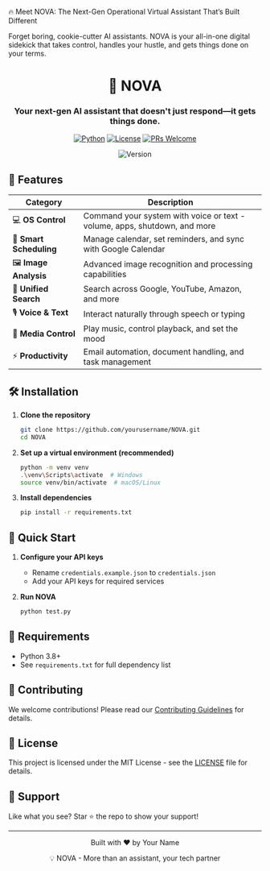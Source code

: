 🔥 Meet NOVA: The Next-Gen Operational Virtual Assistant That’s Built Different

Forget boring, cookie-cutter AI assistants. NOVA is your all-in-one digital sidekick that takes control, handles your hustle, and gets things done on your terms.

<div align="center">
  <h1>🤖 NOVA</h1>
  <h3>Your next-gen AI assistant that doesn't just respond—it gets things done.</h3>
  
  [![Python](https://img.shields.io/badge/Python-3.8+-blue.svg)](https://www.python.org/)
  [![License](https://img.shields.io/badge/License-MIT-green.svg)](LICENSE)
  [![PRs Welcome](https://img.shields.io/badge/PRs-welcome-brightgreen.svg)](CONTRIBUTING.md)

  <img src="https://img.shields.io/badge/Version-1.0.0-ff69b4" alt="Version">
</div>

## 🚀 Features

| Category | Description |
|----------|-------------|
| 💻 **OS Control** | Command your system with voice or text - volume, apps, shutdown, and more |
| 📅 **Smart Scheduling** | Manage calendar, set reminders, and sync with Google Calendar |
| 🖼️ **Image Analysis** | Advanced image recognition and processing capabilities |
| 🔎 **Unified Search** | Search across Google, YouTube, Amazon, and more |
| 🎙️ **Voice & Text** | Interact naturally through speech or typing |
| 🎵 **Media Control** | Play music, control playback, and set the mood |
| ⚡ **Productivity** | Email automation, document handling, and task management |

## 🛠️ Installation

1. **Clone the repository**
   ```bash
   git clone https://github.com/yourusername/NOVA.git
   cd NOVA
   ```

2. **Set up a virtual environment (recommended)**
   ```bash
   python -m venv venv
   .\venv\Scripts\activate  # Windows
   source venv/bin/activate  # macOS/Linux
   ```

3. **Install dependencies**
   ```bash
   pip install -r requirements.txt
   ```

## 🚦 Quick Start

1. **Configure your API keys**
   - Rename `credentials.example.json` to `credentials.json`
   - Add your API keys for required services

2. **Run NOVA**
   ```bash
   python test.py
   ```

## 🔧 Requirements
- Python 3.8+
- See `requirements.txt` for full dependency list

## 🤝 Contributing

We welcome contributions! Please read our [Contributing Guidelines](CONTRIBUTING.md) for details.

## 📜 License

This project is licensed under the MIT License - see the [LICENSE](LICENSE) file for details.

## 🌟 Support

Like what you see? Star ⭐ the repo to show your support!

---

<div align="center">
  <p>Built with ❤️ by Your Name</p>
  <p>💡 NOVA - More than an assistant, your tech partner</p>
</div>
